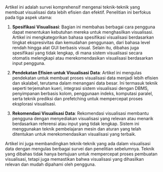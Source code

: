 
Artikel ini adalah survei komprehensif mengenai teknik-teknik yang membuat visualisasi data lebih efisien dan efektif. Penelitian ini berfokus pada tiga aspek utama:

1. **Spesifikasi Visualisasi**: Bagian ini membahas berbagai cara pengguna dapat menentukan kebutuhan mereka untuk menghasilkan visualisasi. Artikel ini mengkategorikan bahasa spesifikasi visualisasi berdasarkan tingkat ekspresivitas dan kemudahan penggunaan, dari bahasa level rendah hingga alat GUI berbasis visual. Selain itu, dibahas juga spesifikasi yang tidak lengkap, di mana sistem visualisasi secara otomatis melengkapi atau merekomendasikan visualisasi berdasarkan input pengguna.

2. **Pendekatan Efisien untuk Visualisasi Data**: Artikel ini mengulas pendekatan untuk membuat proses visualisasi data menjadi lebih efisien dan skalabel, terutama dalam menangani data besar. Ini termasuk teknik seperti terjemahan kueri, integrasi sistem visualisasi dengan DBMS, penyimpanan berbasis kolom, penggunaan indeks, komputasi paralel, serta teknik prediksi dan prefetching untuk mempercepat proses eksplorasi visualisasi.

3. **Rekomendasi Visualisasi Data**: Rekomendasi visualisasi membantu pengguna dengan menyediakan visualisasi yang relevan atau menarik berdasarkan referensi atau input yang tidak lengkap. Sistem ini menggunakan teknik pembelajaran mesin dan aturan yang telah ditentukan untuk merekomendasikan visualisasi yang terbaik.

Artikel ini juga membandingkan teknik-teknik yang ada dalam visualisasi data dengan mengulas berbagai survei dan penelitian sebelumnya. Teknik yang dibahas tidak hanya bertujuan untuk mempercepat proses pembuatan visualisasi, tetapi juga memastikan bahwa visualisasi yang dihasilkan relevan dan mudah dipahami oleh pengguna.
